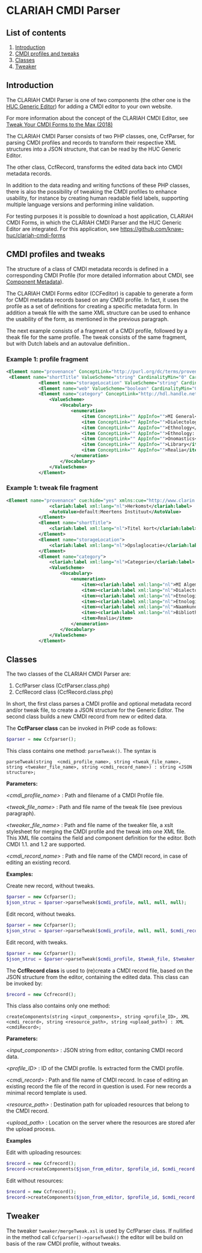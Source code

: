 # CLARIAH CMDI Parser

## List of contents
1. [Introduction](#intro)
2. [CMDI profiles and tweaks](#prof) 
3. [Classes](#class)
4. [Tweaker](#tweak)

## <a name="intro"></a>Introduction
The CLARIAH CMDI Parser is one of two components (the other one is the [HUC Generic Editor](https://github.com/knaw-huc/huc-generic-editor)) for adding a CMDI editor to your own website. 

For more information about the concept of the CLARIAH CMDI Editor, see [Tweak Your CMDI Forms to the Max (2018)](https://office.clarin.eu/v/CE-2018-1292-CLARIN2018_ConferenceProceedings.pdf#page=102) 

The CLARIAH CMDI Parser consists of two PHP classes, one, CcfParser, for parsing CMDI profiles and records to transform their respective XML structures into a JSON structure, that can be read by the HUC Generic Editor.

The other class, CcfRecord, transforms the edited data back into CMDI metadata records.

In addition to the data reading and writing functions of these PHP classes, there is also the possibility of tweaking the CMDI profiles to enhance usability, for instance by creating human readable field labels, supporting multiple language versions and performing inline validation.

For testing purposes it is possible to download a host application, CLARIAH CMDI Forms, in which the CLARIAH CMDI Parser and the HUC Generic Editor are integrated. For this application, see https://github.com/knaw-huc/clariah-cmdi-forms

## <a name="prof"></a>CMDI profiles and tweaks
The structure of a class of CMDI metadata records is defined in a corresponding CMDI Profile (for more detailed information about CMDI, see [Component Metadata](https://www.clarin.eu/content/component-metadata)).

The CLARIAH CMDI Forms editor (CCFeditor) is capable to generate a form for CMDI metadata records based on any CMDI profile. In fact, it uses the profile as a set of definitions for creating a specific metadata form. In addition a tweak file with the same XML structure can be used to enhance the usability of the form, as mentioned in the previous paragraph.

The next example consists of a fragment of a CMDI profile, followed by a theak file for the same profile. The tweak consists of the same fragment, but with Dutch labels and an autovalue definition..

### Example 1: profile fragment

```xml
<Element name="provenance" ConceptLink="http://purl.org/dc/terms/provenance" ValueScheme="string" CardinalityMin="0" CardinalityMax="unbounded" Multilingual="true"/>
 <Element name="shortTitle" ValueScheme="string" CardinalityMin="0" CardinalityMax="unbounded" Multilingual="true"/>
            <Element name="storageLocation" ValueScheme="string" CardinalityMin="0" CardinalityMax="1" Multilingual="true"/>
            <Element name="web" ValueScheme="boolean" CardinalityMin="0" CardinalityMax="1"/>
            <Element name="category" ConceptLink="http://hdl.handle.net/11459/CCR_C-3646_60ef52ab-b400-cb07-7cc2-bda80ec72001 " CardinalityMin="0" CardinalityMax="1">
                <ValueScheme>
                    <Vocabulary>
                        <enumeration>
                            <item ConceptLink="" AppInfo="">MI General</item>
                            <item ConceptLink="" AppInfo="">Dialectology/language variation</item>
                            <item ConceptLink="" AppInfo="">Ethnology</item>
                            <item ConceptLink="" AppInfo="">Ethnology: Dutch song</item>
                            <item ConceptLink="" AppInfo="">Onomastics</item>
                            <item ConceptLink="" AppInfo="">Library</item>
                            <item ConceptLink="" AppInfo="">Realia</item>
                        </enumeration>
                    </Vocabulary>
                </ValueScheme>
            </Element>
```

### Example 1: tweak file fragment

```xml
<Element name="provenance" cue:hide="yes" xmlns:cue="http://www.clarin.eu/cmdi/cues/1">
                <clariah:label xml:lang="nl">Herkomst</clariah:label>
                <AutoValue>default:Meertens Instituut</AutoValue>
            </Element>
            <Element name="shortTitle">
                <clariah:label xml:lang="nl">Titel kort</clariah:label>
            </Element>
            <Element name="storageLocation">
                <clariah:label xml:lang="nl">Opslaglocatie</clariah:label>
            </Element>
            <Element name="category">
                <clariah:label xml:lang="nl">Categorie</clariah:label>
                <ValueScheme>
                    <Vocabulary>
                        <enumeration>
                            <item><clariah:label xml:lang="nl">MI Algemeen</clariah:label><clariah:value>MI General</clariah:value></item>
                            <item><clariah:label xml:lang="nl">Dialectologie/taalvariatie</clariah:label><clariah:value>Dialectology/language variation</clariah:value></item>
                            <item><clariah:label xml:lang="nl">Etnologie</clariah:label><clariah:value>Ethnology</clariah:value></item>
                            <item><clariah:label xml:lang="nl">Etnologie: Lied</clariah:label><clariah:value>Ethnology: Dutch song</clariah:value></item>
                            <item><clariah:label xml:lang="nl">Naamkunde</clariah:label><clariah:value>Onomastics</clariah:value></item>
                            <item><clariah:label xml:lang="nl">Bibliotheek</clariah:label><clariah:value>Library</clariah:value></item>
                            <item>Realia</item>
                        </enumeration>
                    </Vocabulary>
                </ValueScheme>
            </Element>
```



## <a name="class"></a>Classes
The two classes of the CLARIAH CMDI Parser are:
1. CcfParser class (CcfParser.class.php)
2. CcfRecord class (CcfRecord.class.php)

In short, the first class parses a CMDI profile and optional metadata record and/or tweak file, to create a JSON structure for the Generic Editor. The second class builds a new CMDI record from new or edited data.

The __CcfParser class__ can be invoked in PHP code as follows:

```php
$parser = new Ccfparser();
```
This class contains one method: ```parseTweak()```. The syntax is 

```
parseTweak(string  <cmdi_profile_name>, string <tweak_file_name>, string <tweaker_file_name>, string <cmdi_record_name>) : string <JSON structure>;
```

__Parameters:__

*<cmdi_profile_name>* : Path and filename of a CMDI Profile file.

*<tweak_file_name>* : Path and file name of the tweak file (see previous paragraph). 

*<tweaker_file_name>* : Path and file name of the tweaker file, a xslt stylesheet for merging the CMDI profile and the tweak into one XML file. This XML file contains the field and component definition for the editor. Both CMDI 1.1. and 1.2 are supported.

*<cmdi_record_name>* : Path and file name of the CMDI record, in case of editing an existing record.

__Examples:__

Create new record, without tweaks.
```php
$parser = new Ccfparser();
$json_struc = $parser->parseTweak($cmdi_profile, null, null, null);
```

Edit record, without tweaks.
```php
$parser = new Ccfparser();
$json_struc = $parser->parseTweak($cmdi_profile, null, null, $cmdi_record);
```

Edit record, with tweaks.
```php
$parser = new Ccfparser();
$json_struc = $parser->parseTweak($cmdi_profile, $tweak_file, $tweaker, $cmdi_record);
```


The __CcfRecord class__ is used to (re)create a CMDI record file, based on the JSON structure from the editor, containing the edited data. This class can be invoked by:

```php
$record = new Ccfrecord();
```

This class also contains only one method:

```
createComponents(string <input_components>, string <profile_ID>, XML <cmdi_record>, string <resource_path>, string <upload_path>) : XML <cmdiRecord>;
```

__Parameters:__

*<input_components>* : JSON string from editor, contaning CMDI record data.

*<profile_ID>* : ID of the CMDI profile. Is extracted form the CMDI profile.

*<cmdi_record>* : Path and file name of CMDI record. In case of editing an existing record the file of the record in question is used. For new records a minimal record template is used.

*<resource_path>* : Destination path for uploaded resources that belong to the CMDI record.

*<upload_path>* : Location on the server where the resources are stored afer the upload process.

__Examples__

Edit with uploading resources:

```php
$record = new Ccfrecord();
$record->createComponents($json_from_editor, $profile_id, $cmdi_record, $resource_path, UPLOAD_PATH);
```

Edit without resources:

```php
$record = new Ccfrecord();
$record->createComponents($json_from_editor, $profile_id, $cmdi_record, null, null);
```


## <a name="tweak"></a>Tweaker
The tweaker  ```tweaker/mergeTweak.xsl``` is used by CcfParser class. If nullified in the method call ```Ccfparser()->parseTweak()``` the editor will be build on basis of the raw CMDI profile, without tweaks.
